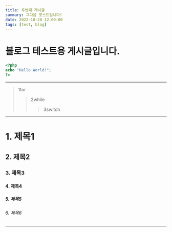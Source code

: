 ```yaml
---
title: 두번째 게시글
summary: 그다음 포스트입니다!
date: 2022-10-28 12:00:00
tags: [test, blog]
---
```


# 블로그 테스트용 게시글입니다.

```PHP
<?php
echo "Hello World!";
?>
```

-----

> 1for
> > 2while 
> > > 3switch

-----

# 1. 제목1
## 2. 제목2
### 3. 제목3
#### 4. 제목4
##### 5. 제목5
###### 6. 제목6

-----
